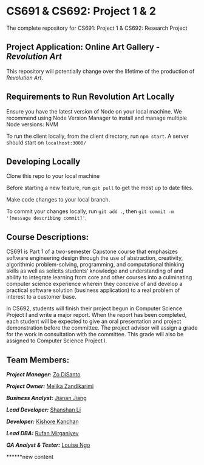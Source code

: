 # CS691 & CS692: Project 1 & 2
<!-- # CS691: Project 1 -->
 
<!-- The complete repository for CS691: Project 1 -->
The complete repository for CS691: Project 1 & CS692: Research Project 

## Project Application: Online Art Gallery - _Revolution Art_

This repository will potentially change over the lifetime of the production of _Revolution Art_.

## Requirements to Run Revolution Art Locally
Ensure you have the latest version of Node on your local machine. We recommend using Node Version Manager to install and manage multiple Node versions: NVM

To run the client locally, from the client directory, run ```npm start```. A server should start on ```localhost:3000/```

## Developing Locally

Clone this repo to your local machine

Before starting a new feature, run ```git pull``` to get the most up to date files.

Make code changes to your local branch.

To commit your changes locally, run ```git add .```, then ```git commit -m '[message describing commit]'```.


## Course Descriptions:

CS691 is Part 1 of a two-semester Capstone course that emphasizes software engineering design through the use of abstraction, creativity, algorithmic problem-solving, programming, and computational thinking skills as well as solicits students’ knowledge and understanding of and ability to integrate learning from core and other courses into a culminating computer science experience wherein they conceive of and develop a practical software solution (business application) to a real problem of interest to a customer base.

In CS692, students<!--enrolled in Computer Science Project II --> will finish their project begun in Computer Science Project I and write a major report. When the report has been completed, each student will be expected to give an oral presentation and project demonstration before the committee. The project advisor will assign a grade for the work in consultation with the committee. This grade will also be assigned to Computer Science Project I.

## Team Members: 
**_Project Manager:_** <a href="https://github.com/zdisanto">Zo DiSanto</a>

**_Project Owner:_** <a href="https://github.com/M-Zandikarimi">Melika Zandikarimi</a>

**_Business Analyst:_** <a href="https://github.com/Jianan-Jiang316">Jianan Jiang</a>

**_Lead Developer:_** <a href="https://github.com/sslcandoit">Shanshan Li</a>

**_Developer:_** <a href="https://github.com/kishore1521">Kishore  Kanchan</a>

**_Lead DBA:_** <a href="https://github.com/mirganiyevrufan">Rufan Mirganiyev</a>

**_QA Analyst & Tester:_** <a href="https://github.com/ntkchinh">Louise Ngo</a>

******new content
